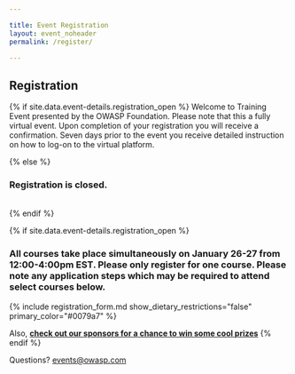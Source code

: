 ```yaml
---

title: Event Registration
layout: event_noheader
permalink: /register/

---
```


## Registration 
{% if site.data.event-details.registration_open %}
Welcome to Training Event presented by the OWASP Foundation. Please note that this a fully virtual event. Upon completion of your registration you will receive a confirmation. Seven days prior to the event you receive detailed instruction on how to log-on to the virtual platform. 

{% else %}
<br>
### Registration is closed.
<br>
{% endif %}

{% if site.data.event-details.registration_open %}
### **All courses take place simultaneously on January 26-27 from 12:00-4:00pm EST. Please only register for one course. Please note any application steps which may be required to attend select courses below.**
 
{% include registration_form.md show_dietary_restrictions="false" primary_color="#0079a7" %}

Also, **[check out our sponsors for a chance to win some cool prizes](/sponsors/swag/)**
{% endif %}


Questions? [events@owasp.com](mailto:events@owasp.com?subject=Training%20Event%20Inquiry)
